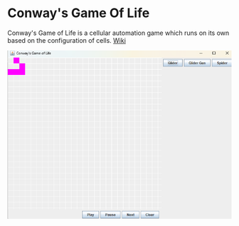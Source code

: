 # Conway's Game Of Life

Conway's Game of Life is a cellular automation game which runs on its own based on 
the configuration of cells. 
[Wiki](https://en.wikipedia.org/wiki/Conway%27s_Game_of_Life)

![fallingSand](screenshots/img_1.png) 

